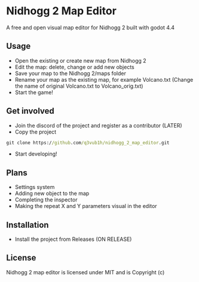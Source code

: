# Nidhogg 2 Map Editor

A free and open visual map editor for Nidhogg 2 built with godot 4.4

## Usage

- Open the existing or create new map from Nidhogg 2
- Edit the map: delete, change or add new objects
- Save your map to the Nidhogg 2/maps folder
- Rename your map as the existing map, for example Volcano.txt (Change the name of original Volcano.txt to Volcano_orig.txt)
- Start the game!

## Get involved

- Join the discord of the project and register as a contributor (LATER)
- Copy the project
```cmd
git clone https://github.com/q3vub1h/nidhogg_2_map_editor.git
```
- Start developing!

## Plans

- Settings system
- Adding new object to the map
- Completing the inspector
- Making the repeat X and Y parameters visual in the editor 

## Installation

- Install the project from Releases (ON RELEASE)

## License
Nidhogg 2 map editor is licensed under MIT and is Copyright (c)
